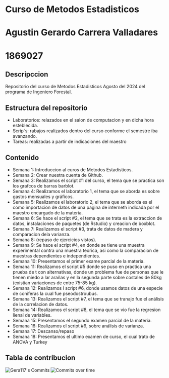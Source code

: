 # Curso de Metodos Estadisticos
# Agustin Gerardo Carrera Valladares
# 1869027

## Descripccion
Repositorio del curso de Metodos Estadisticos Agosto del 2024 del programa de Ingeniero Forestal.


## Estructura del repositorio 
+ Laboratorios: relazados en el salon de computacion y en dicha hora esteblecida.
+ Scrip´s: rabajos realizados dentro del curso conforme el semestre iba avanzando.
+ Tareas: realizadas a partir de indicaciones del maestro 

## Contenido 

+ Semana 1: Introduccion al curos de Metodos Estadisticos.
+ Semana 2: Crear nuestra cuenta de Github.
+ Semana 3: Realizamos el script #1 del curso, el tema que se practica son los grafcos de barras barblot.
+ Semana 4: Realizamos el laboratorio 1, el tema que se aborda es sobre gastos mensuales y gráficos.
+ Semana 5: Realizamos el laboratorio 2, el tema que se aborda es el como importacion de datos de una pagina de interneth indicada por el maestro encargado de la materia.
+ Semana 6: Se hace el script #2, el tema que se trata es la extraccion de datos, instalaciones de paquetes (de Rstudio) y creacion de boxblot.
+ Semana 7: Realizamos el script #3, trata de datos de madera y comparacion dela varianza.
+ Semana 8: (repaso de ejercicios vistos).
+ Semana 9: Se hace el script #4, en donde se tiene una muestra experimental contra una muestra teorica, asi como la comparacion de muestras dependientes e independientes.
+ Semana 10: Presentamos el primer exame parcial de la materia.
+ Semana 11: Realizamos el script #5 donde se puso en practica una prueba de t con alternativas, donde un problema fue de personas que le tienen miedo a lar arañas y en la segunda parte sobre costales de 80kg (existian variaciones de entre 75-85 kg).
+ Semana 12: Realizamos l script #6, donde usamos datos de una especie de coniferas la cual fue pseodostroubus.
+ Semana 13:  Realizamos el script #7, el tema que se tranajo fue el análisis de la correlacion de datos.
+ Semana 14: Realizamos el script #8, el tema que se vio fue la regresion lienal de variables.
+ Semana 15: Presentamos el segundo examen parcial de la materia.
+ Semana 16: Realizamos el script #9, sobre análisis de varianza.
+ Semana 17: Descanso/repaso
+ Semana 18: Presentamos el ultimo examen de curso, el cual trato de ANOVA y Turkey

## Tabla de contribucion
![Gera117's Commits](https://github.com/user-attachments/assets/f5343836-c399-4d8b-81ab-271bafe50e40)
![Commits over time](https://github.com/user-attachments/assets/326ea196-95c1-47c8-8c45-05378d10eda7)


